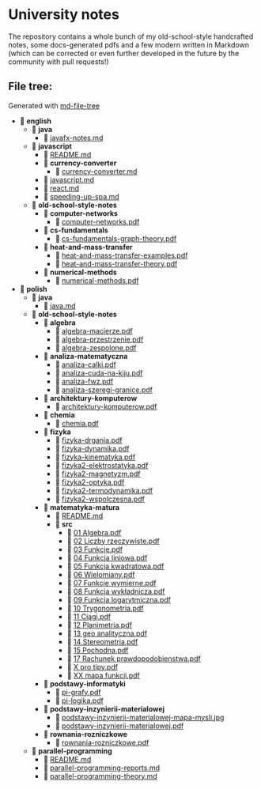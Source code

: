 # University notes
The repository contains a whole bunch of my old-school-style handcrafted notes, some docs-generated pdfs and a few modern written in Markdown (which can be corrected or even further developed in the future by the community with pull requests!)

## File tree:
Generated with [md-file-tree](https://github.com/michalbe/md-file-tree)

- 📂 __english__
  - 📂 __java__
    - 📄 [javafx\-notes.md](english/java/javafx-notes.md)
  - 📂 __javascript__
    - 📄 [README.md](english/javascript/README.md)
    - 📂 __currency\-converter__
      - 📄 [currency\-converter.md](english/javascript/currency-converter/currency-converter.md)
    - 📄 [javascript.md](english/javascript/javascript.md)
    - 📄 [react.md](english/javascript/react.md)
    - 📄 [speeding\-up\-spa.md](english/javascript/speeding-up-spa.md)
  - 📂 __old\-school\-style\-notes__
    - 📂 __computer\-networks__
      - 📄 [computer\-networks.pdf](english/old-school-style-notes/computer-networks/computer-networks.pdf)
    - 📂 __cs\-fundamentals__
      - 📄 [cs\-fundamentals\-graph\-theory.pdf](english/old-school-style-notes/cs-fundamentals/cs-fundamentals-graph-theory.pdf)
    - 📂 __heat\-and\-mass\-transfer__
      - 📄 [heat\-and\-mass\-transfer\-examples.pdf](english/old-school-style-notes/heat-and-mass-transfer/heat-and-mass-transfer-examples.pdf)
      - 📄 [heat\-and\-mass\-transfer\-theory.pdf](english/old-school-style-notes/heat-and-mass-transfer/heat-and-mass-transfer-theory.pdf)
    - 📂 __numerical\-methods__
      - 📄 [numerical\-methods.pdf](english/old-school-style-notes/numerical-methods/numerical-methods.pdf)
- 📂 __polish__
  - 📂 __java__
    - 📄 [java.md](polish/java/java.md)
  - 📂 __old\-school\-style\-notes__
    - 📂 __algebra__
      - 📄 [algebra\-macierze.pdf](polish/old-school-style-notes/algebra/algebra-macierze.pdf)
      - 📄 [algebra\-przestrzenie.pdf](polish/old-school-style-notes/algebra/algebra-przestrzenie.pdf)
      - 📄 [algebra\-zespolone.pdf](polish/old-school-style-notes/algebra/algebra-zespolone.pdf)
    - 📂 __analiza\-matematyczna__
      - 📄 [analiza\-calki.pdf](polish/old-school-style-notes/analiza-matematyczna/analiza-calki.pdf)
      - 📄 [analiza\-cuda\-na\-kiju.pdf](polish/old-school-style-notes/analiza-matematyczna/analiza-cuda-na-kiju.pdf)
      - 📄 [analiza\-fwz.pdf](polish/old-school-style-notes/analiza-matematyczna/analiza-fwz.pdf)
      - 📄 [analiza\-szeregi\-granice.pdf](polish/old-school-style-notes/analiza-matematyczna/analiza-szeregi-granice.pdf)
    - 📂 __architektury\-komputerow__
      - 📄 [architektury\-komputerow.pdf](polish/old-school-style-notes/architektury-komputerow/architektury-komputerow.pdf)
    - 📂 __chemia__
      - 📄 [chemia.pdf](polish/old-school-style-notes/chemia/chemia.pdf)
    - 📂 __fizyka__
      - 📄 [fizyka\-drgania.pdf](polish/old-school-style-notes/fizyka/fizyka-drgania.pdf)
      - 📄 [fizyka\-dynamika.pdf](polish/old-school-style-notes/fizyka/fizyka-dynamika.pdf)
      - 📄 [fizyka\-kinematyka.pdf](polish/old-school-style-notes/fizyka/fizyka-kinematyka.pdf)
      - 📄 [fizyka2\-elektrostatyka.pdf](polish/old-school-style-notes/fizyka/fizyka2-elektrostatyka.pdf)
      - 📄 [fizyka2\-magnetyzm.pdf](polish/old-school-style-notes/fizyka/fizyka2-magnetyzm.pdf)
      - 📄 [fizyka2\-optyka.pdf](polish/old-school-style-notes/fizyka/fizyka2-optyka.pdf)
      - 📄 [fizyka2\-termodynamika.pdf](polish/old-school-style-notes/fizyka/fizyka2-termodynamika.pdf)
      - 📄 [fizyka2\-wspolczesna.pdf](polish/old-school-style-notes/fizyka/fizyka2-wspolczesna.pdf)
    - 📂 __matematyka\-matura__
      - 📄 [README.md](polish/old-school-style-notes/matematyka-matura/README.md)
      - 📂 __src__
        - 📄 [01 Algebra.pdf](polish/old-school-style-notes/matematyka-matura/src/01%20Algebra.pdf)
        - 📄 [02 Liczby rzeczywiste.pdf](polish/old-school-style-notes/matematyka-matura/src/02%20Liczby%20rzeczywiste.pdf)
        - 📄 [03 Funkcje.pdf](polish/old-school-style-notes/matematyka-matura/src/03%20Funkcje.pdf)
        - 📄 [04 Funkcja liniowa.pdf](polish/old-school-style-notes/matematyka-matura/src/04%20Funkcja%20liniowa.pdf)
        - 📄 [05 Funkcja kwadratowa.pdf](polish/old-school-style-notes/matematyka-matura/src/05%20Funkcja%20kwadratowa.pdf)
        - 📄 [06 Wielomiany.pdf](polish/old-school-style-notes/matematyka-matura/src/06%20Wielomiany.pdf)
        - 📄 [07 Funkcje wymierne.pdf](polish/old-school-style-notes/matematyka-matura/src/07%20Funkcje%20wymierne.pdf)
        - 📄 [08 Funkcja wykładnicza.pdf](polish/old-school-style-notes/matematyka-matura/src/08%20Funkcja%20wyk%C5%82adnicza.pdf)
        - 📄 [09 Funkcja logarytmiczna.pdf](polish/old-school-style-notes/matematyka-matura/src/09%20Funkcja%20logarytmiczna.pdf)
        - 📄 [10 Trygonometria.pdf](polish/old-school-style-notes/matematyka-matura/src/10%20Trygonometria.pdf)
        - 📄 [11 Ciągi.pdf](polish/old-school-style-notes/matematyka-matura/src/11%20Ci%C4%85gi.pdf)
        - 📄 [12 Planimetria.pdf](polish/old-school-style-notes/matematyka-matura/src/12%20Planimetria.pdf)
        - 📄 [13 geo analityczna.pdf](polish/old-school-style-notes/matematyka-matura/src/13%20geo%20analityczna.pdf)
        - 📄 [14 Stereometria.pdf](polish/old-school-style-notes/matematyka-matura/src/14%20Stereometria.pdf)
        - 📄 [15 Pochodna.pdf](polish/old-school-style-notes/matematyka-matura/src/15%20Pochodna.pdf)
        - 📄 [17 Rachunek prawdopodobienstwa.pdf](polish/old-school-style-notes/matematyka-matura/src/17%20Rachunek%20prawdopodobienstwa.pdf)
        - 📄 [X pro tipy.pdf](polish/old-school-style-notes/matematyka-matura/src/X%20pro%20tipy.pdf)
        - 📄 [XX mapa funkcji.pdf](polish/old-school-style-notes/matematyka-matura/src/XX%20mapa%20funkcji.pdf)
    - 📂 __podstawy\-informatyki__
      - 📄 [pi\-grafy.pdf](polish/old-school-style-notes/podstawy-informatyki/pi-grafy.pdf)
      - 📄 [pi\-logika.pdf](polish/old-school-style-notes/podstawy-informatyki/pi-logika.pdf)
    - 📂 __podstawy\-inzynierii\-materialowej__
      - 📄 [podstawy\-inzynierii\-materialowej\-mapa\-mysli.jpg](polish/old-school-style-notes/podstawy-inzynierii-materialowej/podstawy-inzynierii-materialowej-mapa-mysli.jpg)
      - 📄 [podstawy\-inzynierii\-materialowej.pdf](polish/old-school-style-notes/podstawy-inzynierii-materialowej/podstawy-inzynierii-materialowej.pdf)
    - 📂 __rownania\-rozniczkowe__
      - 📄 [rownania\-rozniczkowe.pdf](polish/old-school-style-notes/rownania-rozniczkowe/rownania-rozniczkowe.pdf)
  - 📂 __parallel\-programming__
    - 📄 [README.md](polish/parallel-programming/README.md)
    - 📄 [parallel\-programming\-reports.md](polish/parallel-programming/parallel-programming-reports.md)
    - 📄 [parallel\-programming\-theory.md](polish/parallel-programming/parallel-programming-theory.md)